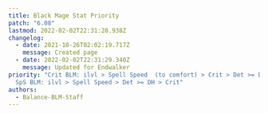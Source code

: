 ```yaml
---
title: Black Mage Stat Priority
patch: "6.08"
lastmod: 2022-02-02T22:31:28.938Z
changelog:
  - date: 2021-10-26T02:02:19.717Z
    message: Created page
  - date: 2022-02-02T22:31:29.340Z
    message: Updated for Endwalker
priority: "Crit BLM: ilvl > Spell Speed  (to comfort) > Crit > Det >= DH **OR**
  SpS BLM: ilvl > Spell Speed > Det >= DH > Crit"
authors:
  - Balance-BLM-Staff
---
```

